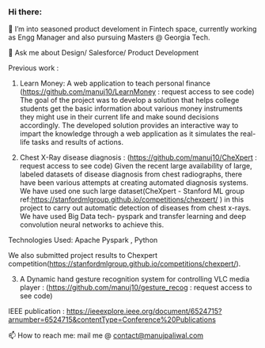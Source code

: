 ### Hi there:
<!--
**manuj10/manuj10** is a ✨ _special_ ✨ repository because its `README.md` (this file) appears on your GitHub profile.

Here are some ideas to get you started:-->

<!-- 🔭 I’m currently working on ...-->
🌱 I’m into seasoned product develoment in Fintech space, currently working as Engg Manager and also pursuing Masters @ Georgia Tech. 
<!-- 👯 I’m looking to collaborate on ...
- 🤔 I’m looking for help with ... -->
💬 Ask me about Design/ Salesforce/ Product Development
<!-- previous work -->
Previous work : 
<!--  work -->
1) Learn Money: A web application to teach personal finance (https://github.com/manuj10/LearnMoney : request access to see code)<!--  work -->
The goal of the project was to develop a solution that helps college students get the basic information about various money instruments they might use in their     current life and make sound decisions accordingly. The developed solution provides an interactive way to impart the knowledge through a web application as it       simulates the real-life tasks and results of actions.


2) Chest X-Ray disease diagnosis : (https://github.com/manuj10/CheXpert : request access to see code)<!--  work -->
Given the recent large availability of large, labeled datasets of disease diagnosis from chest radiographs, there have been various attempts at creating        automated diagnosis systems. We have used one such large dataset(CheXpert - Stanford ML group ref:https://stanfordmlgroup.github.io/competitions/chexpert/ ) in this project to carry out automatic detection of diseases from chest x-rays. We have used Big Data tech- pyspark and transfer learning and deep convolution neural   networks to achieve this.
<!--  work -->
Technologies Used: Apache Pyspark , Python
<!--  work -->
We also submitted project results to Chexpert competition(https://stanfordmlgroup.github.io/competitions/chexpert/).

<!--  work -->
3) A Dynamic hand gesture recognition system for controlling VLC media player : (https://github.com/manuj10/gesture_recog : request access to see code)<!--  work -->

IEEE publication : https://ieeexplore.ieee.org/document/6524715?arnumber=6524715&contentType=Conference%20Publications


📫 How to reach me: mail me @ contact@manujpaliwal.com
<!-- 😄 Pronouns: ...
- ⚡ Fun fact: ... -->

